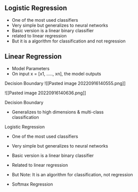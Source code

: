 

## Logistic Regression
- One of the most used classifiers
- Very simple but generalizes to neural networks
- Basic version is a linear binary classifier
- related to linear regression
- But it is a algorithm for classification and not regression



## Linear Regression
- Model Parameters
- On input x = [x1, ....., xn], the model outputs


Decision Boundary
![[Pasted image 20220916140555.png]]



![[Pasted image 20220916140636.png]]

Decision Boundary
- Generalizes to high dimensions & multi-class  
classification



Logistic Regression
- One of the most used classifiers  
- Very simple but generalizes to neural networks  
- Basic version is a linear binary classifier  
- Related to linear regression  
- But Note: It is an algorithm for classification, not regression


- Softmax Regression


